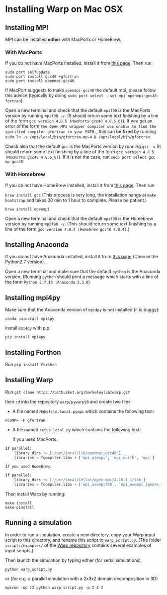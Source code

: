 # Installing Warp on Mac OSX

## Installing MPI

MPI can be installed **either** with MacPorts or HomeBrew.

### With MacPorts

If you do not have MacPorts installed, install it from [this page](https://www.macports.org/install.php). Then run:

```
sudo port selfupdate
sudo port install gcc48 +gfortran
sudo port install openmpi-gcc48
```

If MacPort suggests to make `openmpi-gcc48` the default mpi, please follow this advice (typically by doing ```sudo port select --set mpi openmpi-gcc48-fortran```).

Open a new terminal and check that the default `mpif90` is the MacPorts version by running `mpif90 -v`. (It should return some text finishing by a line of the form `gcc version 4.8.5 (MacPorts gcc48 4.8.5_0)`). If you get an error of the form `The Open MPI wrapper compiler was unable to find the specified compiler gfortran in your PATH.`, this can be fixed by running `sudo ln -s /opt/local/bin/gfortran-mp-4.8 /opt/local/bin/gfortran`.

Check also that the default `gcc` is the MacPorts version by running
`gcc -v` (It should return some text finishing by a line of the form
`gcc version 4.8.5 (MacPorts gcc48 4.8.5_0)`). If it is not the case,
run `sudo port select gcc mp-gcc48`

### With Homebrew

If you do not have HomeBrew installed, install it from [this page](http://brew.sh/). Then run:

```brew install gcc``` (This process is very
long, the installation hangs at `make bootstrap` and takes 30 min to
1 hour to complete. Please be patient.)

```brew install openmpi```

Open a new terminal and check that the default `mpif90` is the Homebrew version by running
`mpif90 -v`. (This should return some text finishing by a line of the form `gcc version 4.8.4 (Homebrew gcc48 4.8.4)`.)

## Installing Anaconda

If you do not have Anaconda installed, install it from [this page](https://www.continuum.io/downloads#_macosx) (Choose the Python2.7 version).

Open a new terminal and make sure that the default `python` is the Anaconda version. (Running `python` should print a message which starts with a line of the form `Python 2.7.10 |Anaconda 2.3.0`)

## Installing mpi4py

Make sure that the Anaconda version of `mpi4py` is not installed (it is buggy):

```conda uninstall mpi4py```

Install `mpi4py` with pip:

`pip install mpi4py`

## Installing Forthon

Run `pip install Forthon`

## Installing Warp

Run ```git clone https://bitbucket.org/berkeleylab/warp.git```

then `cd` into the repository `warp/pywarp90` and create two files:

- A file named `Makefile.local.pympi` which contains the following text:

```FCOMP= -F gfortran```

- A file named `setup.local.py` which contains the following text:

    If you used MacPorts:
```python
if parallel:
	library_dirs += ['/opt/local/lib/openmpi-gcc48']
	libraries = fcompiler.libs + ['mpi_usempi', 'mpi_mpifh', 'mpi']
```

    If you used HomeBrew:
```python
if parallel:
    library_dirs += ['/usr/local/Cellar/open-mpi/1.10.1_1/lib']
    libraries = fcompiler.libs + ['mpi_usempif08', 'mpi_usempi_ignore_tkr', 'mpi_mpifh', 'mpi']
```

Then install Warp by running:
```
make install
make pinstall
```

## Running a simulation

In order to run a simulation, create a new directory,
copy your Warp input script to this directory, and rename this script
to `warp_script.py`. (The folder `scripts/examples/` of the
[Warp repository](https://bitbucket.org/berkeleylab/warp/src) contains
several examples of input scripts.)

Then launch the simulation by typing either (for serial simulations)
```
python warp_script.py
```
or (for e.g. a parallel simulation with a 2x3x2 domain decomposition in 3D)
```
mpirun -np 12 python warp_script.py -p 2 3 2
```

